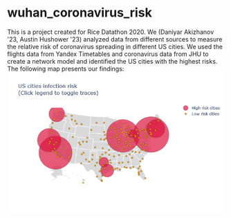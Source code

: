 # wuhan_coronavirus_risk
This is a project created for Rice Datathon 2020. We (Daniyar Akizhanov '23, Austin Hushower '23) analyzed data from different sources to measure the relative risk of coronavirus spreading in different US cities. We used the flights data from Yandex Timetables and coronavirus data from JHU to create a network model and identified the US cities with the highest risks. The following map presents our findings:
![Map Image](newplot.png)
